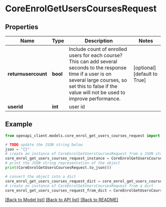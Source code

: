 # CoreEnrolGetUsersCoursesRequest


## Properties

Name | Type | Description | Notes
------------ | ------------- | ------------- | -------------
**returnusercount** | **bool** | Include count of enrolled users for each course? This can add several seconds to the response time if a user is on several large courses, so set this to false if the value will not be used to improve performance. | [optional] [default to True]
**userid** | **int** | user id | 

## Example

```python
from openapi_client.models.core_enrol_get_users_courses_request import CoreEnrolGetUsersCoursesRequest

# TODO update the JSON string below
json = "{}"
# create an instance of CoreEnrolGetUsersCoursesRequest from a JSON string
core_enrol_get_users_courses_request_instance = CoreEnrolGetUsersCoursesRequest.from_json(json)
# print the JSON string representation of the object
print(CoreEnrolGetUsersCoursesRequest.to_json())

# convert the object into a dict
core_enrol_get_users_courses_request_dict = core_enrol_get_users_courses_request_instance.to_dict()
# create an instance of CoreEnrolGetUsersCoursesRequest from a dict
core_enrol_get_users_courses_request_from_dict = CoreEnrolGetUsersCoursesRequest.from_dict(core_enrol_get_users_courses_request_dict)
```
[[Back to Model list]](../README.md#documentation-for-models) [[Back to API list]](../README.md#documentation-for-api-endpoints) [[Back to README]](../README.md)


